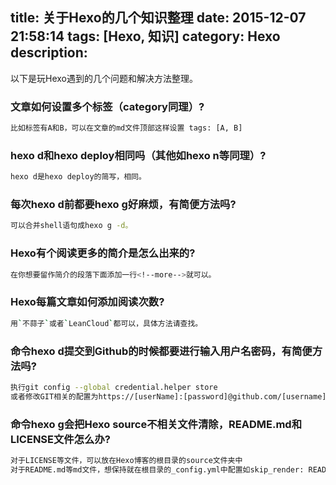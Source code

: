 title: 关于Hexo的几个知识整理
date: 2015-12-07 21:58:14
tags: [Hexo, 知识]
category: Hexo
description:
---
以下是玩Hexo遇到的几个问题和解决方法整理。 

<!--more-->

### 文章如何设置多个标签（category同理）?
``` bash
比如标签有A和B，可以在文章的md文件顶部这样设置 tags: [A, B]
```
### hexo d和hexo deploy相同吗（其他如hexo n等同理）?
``` bash
hexo d是hexo deploy的简写，相同。
```
### 每次hexo d前都要hexo g好麻烦，有简便方法吗?
``` bash
可以合并shell语句成hexo g -d。
```
### Hexo有个阅读更多的简介是怎么出来的?
``` bash
在你想要留作简介的段落下面添加一行<!--more-->就可以。
```
### Hexo每篇文章如何添加阅读次数?
``` bash
用`不蒜子`或者`LeanCloud`都可以，具体方法请查找。
```

### 命令hexo d提交到Github的时候都要进行输入用户名密码，有简便方法吗?
``` bash
执行git config --global credential.helper store
或者修改GIT相关的配置为https://[userName]:[password]@github.com/[username]/project.git
```

### 命令hexo g会把Hexo source不相关文件清除，README.md和LICENSE文件怎么办?
``` bash
对于LICENSE等文件，可以放在Hexo博客的根目录的source文件夹中
对于README.md等md文件，想保持就在根目录的_config.yml中配置如skip_render: README.md。
```